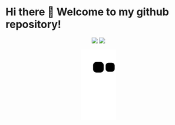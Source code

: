 # Hi there 👋 Welcome to my github repository! 

<p align="center">
  <img width="48%" src="https://github-readme-stats.vercel.app/api?username=ArthurZucker&count_private=true&show_icons=true&hide_border=true&theme=gotham&include_all_commits=true" />
  <img width="48%" src="https://github-readme-streak-stats.herokuapp.com/?user=ArthurZucker&hide_border=true&theme=gotham&count_private=true" />
</p>

<p align="center">
   <img src="https://github.com/ArthurZucker/ArthurZucker/blob/output/github-contribution-grid-snake.svg" alt="snake">
</p>



